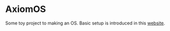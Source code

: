 # AxiomOS
Some toy project to making an OS. Basic setup is introduced in this [website](https://os.phil-opp.com/).
